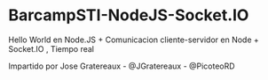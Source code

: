BarcampSTI-NodeJS-Socket.IO
===========================

Hello World en Node.JS + Comunicacion cliente-servidor en Node + Socket.IO , Tiempo real

Impartido por Jose Gratereaux - @JGratereaux - @PicoteoRD


